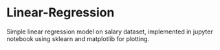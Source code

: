 # Linear-Regression<br>
Simple linear regression model on salary dataset, implemented in jupyter notebook using sklearn and matplotlib for plotting.
